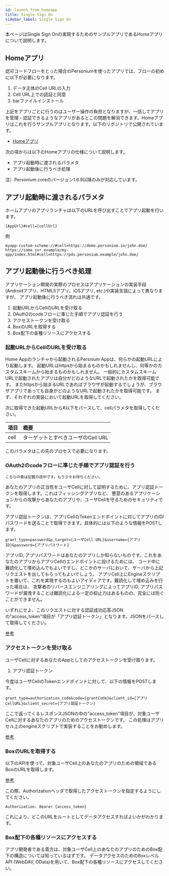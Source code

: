 ```yaml
---
id: launch_from_homeapp
title: Single Sign On
sidebar_label: Single Sign On
---
```


本ページはSingle Sign Onの実現するためのサンプルアプリであるHomeアプリについて説明します。

## Homeアプリ

認可コードフローをとった場合のPersoniumを使ったアプリでは、フローの初めに以下が必要になります。

1. データ主体のCell URLの入力
2. Cell URL上での認証と同意
3. barファイルインストール

上記をアプリごとに行うのはユーザー操作の負担となりますが、一括してアプリを管理・認証できるようなアプリがあるとこの問題を解消できます。Homeアプリはこれを行うサンプルアプリとなります。以下のリポジトリで公開されています。

* [Homeアプリ](https://github.com/personium/app-cc-home)

次の項からは以下のHomeアプリの仕様について説明します。

+ アプリ起動時に渡されるパラメタ
+ アプリ起動後に行うべき処理

注）Personium coreのバージョン1.6.9以降のみが対応しています。

## アプリ起動時に渡されるパラメタ

ホームアプリのアプリランチャは以下のURLを呼び出すことでアプリ起動を行います。

    {AppUrl}#cell={cellUrl}

例

    myapp-custom-scheme://#cell=https://demo.personium.io/john.doe/
    https://some.svr.example/my-app/index.html#cell=https://pds.personium.example/john.doe/

## アプリ起動後に行うべき処理

アプリケーション開発の実際のプロセスはアプリケーションの実装手段(Androidアプリ、HTML5アプリ、iOSアプリ, etc.)や実装言語によって異なりますが、
アプリ起動後に行うべき流れは共通です。

1. 起動URLからCellのURLを受け取る
1. OAuth2のcodeフローに準じた手順でアプリ認証を行う
1. アクセストークンを受け取る
1. BoxのURLを取得する
1. Box配下の各種リソースにアクセスする

### 起動URLからCellのURLを受け取る

Home Appのランチャから起動されるPersnium Appは、何らかの起動URLにより起動します。
起動URLはhttpsから始まるものかもしれませんし、何等かのカスタムスキームから始まるものかもしれません。
一般的にカスタムスキームURLで起動されたアプリは自分がどのようなURLで起動されたかを取得可能です。
またhttpsから始まるURLであればブラウザが起動するでしょうが、ブラウザアプリであっても自身がどのようなURLで起動されたかを取得可能です。
まず、それぞれの実装において起動URLを取得してください。

次に取得できた起動URLから#以下をパースして、cellパラメタを取得してください。

|項目|概要|
|:--|:--|
|cell|ターゲットとすべきユーザのCell URL|

このパラメタはこの先のプロセスで必要になります。

### OAuth2のcodeフローに準じた手順でアプリ認証を行う

` こちらの章は記載の途中です。もう少々お待ちください。 `

あなたのアプリの正当性をユーザCellに対して証明するために、アプリ認証トークンを取得します。これはフィッシングアプリなど、
悪意のあるアプリケーションからの攻撃からあなたのアプリや、ユーザCellを守るためのセキュリティです。

アプリ認証トークンは、アプリCellのTokenエンドポイントに対してアプリのID/パスワードを送ることで取得できます。具体的には以下のような情報をPOSTします。

    grant_type=password&p_target={ユーザCell URL}&username={アプリID}&password={アプリパスワード}

アプリID, アプリパスワードはあなたのアプリしか知らないものです。これをあなたのアプリからアプリCellのエンドポイントに投げるためには、
コード中に難読化して埋め込んでもよいですし、どこかのサーバにおいて、サーバから上記リクエストを出してもらってもよいでしょう。
アプリCell上にEngineスクリプトを置いて、これを実現するのもよいアイディアです。難読化して埋め込みを行った場合は、
攻撃者のリバースエンジニアリングによってアプリID, アプリパスワードが漏洩することは難読化による一定の抑止力はあるものの、完全には防ぐことができません。

いずれにせよ、このリクエストに対する認証成功応答JSONの"access_token"項目が「アプリ認証トークン」となります。JSONをパースして取得してください。

[参考](../apiref/293_OAuth2_Token_Endpoint.md)


### アクセストークンを受け取る

ユーザCellに対するあなたのAppとしてのアクセストークンを受け取ります。

1. アプリ認証トークン

今度はユーザCellのTokenエンドポイントに対して、以下の情報をPOSTします。

    grant_type=authorization_code&code={grantCode}&client_id={アプリCellURL}&client_secret={アプリ認証トークン}

ここで返ってくるレスポンスJSONの中の"access_token"項目が、対象ユーザCellに対するあなたのアプリのためのアクセストークンです。
この処理はアプリセル上のengineスクリプトで実装することをお勧めします。

[参考](../apiref/293_OAuth2_Token_Endpoint.md)


### BoxのURLを取得する

以下のAPIを使って、対象ユーザCell上のあなたのアプリのための領域であるBoxのURLを取得します。

[参考](../apiref/304_Get_Box_URL.md)

この際、Authorizationヘッダで取得したアクセストークンを指定するようにしてください。

    Authorization: Bearer {access_token}

これにより、どこのURLをルートとしてデータアクセスすればよいかがわかります。

### Box配下の各種リソースにアクセスする

アプリ開発者である貴方は、対象ユーザCell上のあなたのアプリのためのBox配下の構造については知っているはずです。
データアクセスのためのBoxレベルAPI (WebDAV, OData)を用いて、Box配下の各種リソースにアクセスしてください。
